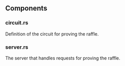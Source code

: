 ## Components

### circuit.rs
Definition of the circuit for proving the raffle.

### server.rs
The server that handles requests for proving the raffle.